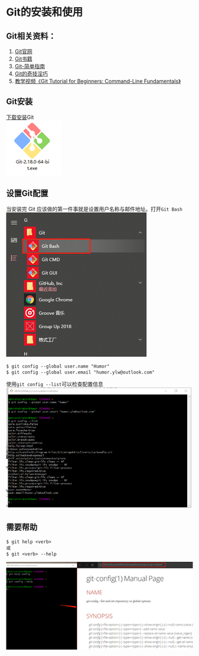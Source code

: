 Git的安装和使用
==

## Git相关资料：
1. [Git官网](https://git-scm.com/)
2. [Git书籍](https://git-scm.com/book/en/v2)
3. [Git-简单指南](http://rogerdudler.github.io/git-guide/index.html)
4. [Git的奇技淫巧](https://github.com/521xueweihan/git-tips)
5. [教学视频《Git Tutorial for Beginners: Command-Line Fundamentals》](https://www.youtube.com/watch?v=HVsySz-h9r4)

## Git安装
[下载安装](https://gitforwindows.org/)Git  
![giticon](https://github.com/Humor1217/TechDocments/blob/master/Git/imgaes/gitexe.png)  

## 设置Git配置  
当安装完 Git 应该做的第一件事就是设置用户名称与邮件地址。打开`Git Bash`  
![OpenGitbash](https://github.com/Humor1217/TechDocments/blob/master/Git/imgaes/002.jpg)  

```
$ git config --global user.name "Humor"
$ git config --global user.email "humor.ylw@outlook.com"
```

使用`git config --list`可以检查配置信息   
![SetConfig](https://github.com/Humor1217/TechDocments/blob/master/Git/imgaes/003.png)  

## 需要帮助
```
$ git help <verb>
或
$ git <verb> --help
```

![neegHelp](https://github.com/Humor1217/TechDocments/blob/master/Git/imgaes/004.png)  

